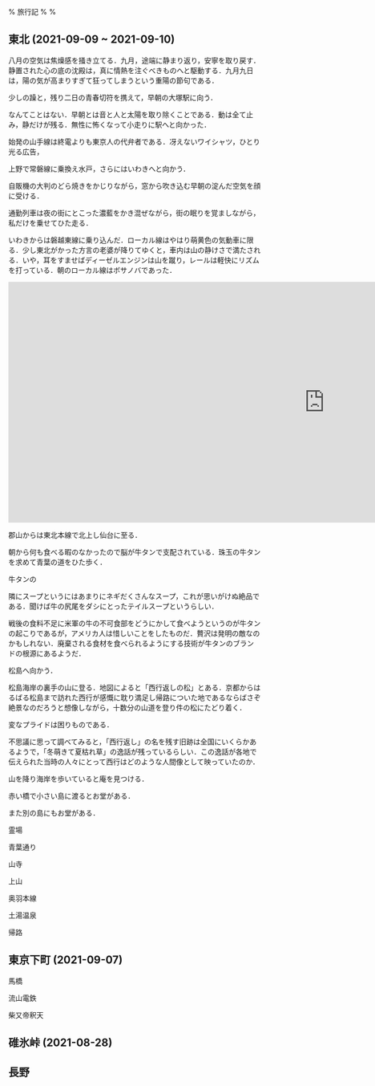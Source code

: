 % 旅行記
%
%

## 東北 (2021-09-09 ~ 2021-09-10)

八月の空気は焦燥感を掻き立てる．九月，途端に静まり返り，安寧を取り戻す．静置された心の底の沈殿は，真に情熱を注ぐべきものへと駆動する．九月九日は，陽の気が高まりすぎて狂ってしまうという重陽の節句である．

少しの躁と，残り二日の青春切符を携えて，早朝の大塚駅に向う．

なんてことはない．早朝とは音と人と太陽を取り除くことである．動は全て止み，静だけが残る．無性に怖くなって小走りに駅へと向かった．

始発の山手線は終電よりも東京人の代弁者である．冴えないワイシャツ，ひとり光る広告，

上野で常磐線に乗換え水戸，さらにはいわきへと向かう．

自販機の大判のどら焼きをかじりながら，窓から吹き込む早朝の淀んだ空気を顔に受ける．

通勤列車は夜の街にとこった濃藍をかき混ぜながら，街の眠りを覚ましながら，私だけを乗せてひた走る．

いわきからは磐越東線に乗り込んだ．ローカル線はやはり萌黄色の気動車に限る．少し東北がかった方言の老婆が降りてゆくと，車内は山の静けさで満たされる．いや，耳をすませばディーゼルエンジンは山を蹴り，レールは軽快にリズムを打っている．朝のローカル線はボサノバであった．

<iframe width="1262" height="480" src="https://www.youtube.com/embed/XHmO1klmBNg" title="YouTube video player" frameborder="0" allow="accelerometer; autoplay; clipboard-write; encrypted-media; gyroscope; picture-in-picture" allowfullscreen></iframe>

郡山からは東北本線で北上し仙台に至る．

朝から何も食べる暇のなかったので脳が牛タンで支配されている．珠玉の牛タンを求めて青葉の道をひた歩く．

牛タンの

隣にスープというにはあまりにネギだくさんなスープ，これが思いがけぬ絶品である．聞けば牛の尻尾をダシにとったテイルスープというらしい．

戦後の食料不足に米軍の牛の不可食部をどうにかして食べようというのが牛タンの起こりであるが，アメリカ人は惜しいことをしたものだ．贅沢は発明の敵なのかもしれない．廃棄される食材を食べられるようにする技術が牛タンのブランドの根源にあるようだ．

松島へ向かう．

松島海岸の裏手の山に登る．地図によると「西行返しの松」とある．京都からはるばる松島まで訪れた西行が感慨に耽り満足し帰路についた地であるならばさぞ絶景なのだろうと想像しながら，十数分の山道を登り件の松にたどり着く．

変なプライドは困りものである．

不思議に思って調べてみると，「西行返し」の名を残す旧跡は全国にいくらかあるようで，「冬萌きて夏枯れ草」の逸話が残っているらしい．この逸話が各地で伝えられた当時の人々にとって西行はどのような人間像として映っていたのか．

山を降り海岸を歩いていると庵を見つける．

赤い橋で小さい島に渡るとお堂がある．

また別の島にもお堂がある．

霊場

青葉通り

山寺

上山

奥羽本線

土湯温泉

帰路

## 東京下町 (2021-09-07)

馬橋

流山電鉄

柴又帝釈天

## 碓氷峠 (2021-08-28)

## 長野

##
